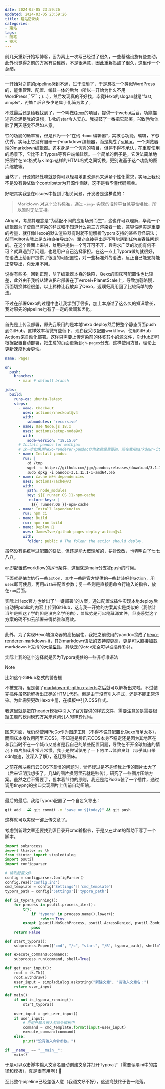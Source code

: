 ```yaml
---
date: 2024-03-05 23:59:26
updated: 2024-03-05 23:59:26
title: 建站记录续
categories:
- 建站
tags:
- 随笔
- 技术
---
```


前几天重新开始写博客，因为离上一次写已经过了很久，一些基础设施有些变动，此外也觉得之前的方案有些稚嫩，不是很满意，因此重新捣鼓了很久，这里作一个总结。

---

一开始对之前的pipeline感到不满，过于烦琐了，于是想找一个类似WordPress的，能集管理、配置、编辑一体的后台（所以一开始为什么不用WordPress(ˉ▽ˉ；)...），然后发现真的不好找，毕竟Hexo的slogan就是“fast, simple“，再搞个后台多少是属于化简为繁了。

不过最后还是给我找到了，一个叫做[Qexo](https://github.com/Qexo/Qexo)的项目，提供一个webui后台，功能描述完全满足我的设想，1.4k的star令人安心。我捣鼓了一番把它部署，兴致勃勃体验了两天感觉不尽如人意。

它的功能的确丰富，但是作为一个”在线 Hexo 编辑器“，其核心功能，编辑，不够优秀。实际上它没有自研一个markdown编辑器，而是集成了[vditor](https://github.com/Vanessa219/vditor)，一个浏览器端的markdown编辑器。这本身是一个优秀的项目，但是不得不承认，在重度使用的场景下，它比不上Typora等客户端编辑器。一个简单的例子是，它没法简单地把图片在md格式与\<img\>这样的HTML格式之间切换，更别说基于这个功能的图片缩放等。

当然了，开源的好处嘛就是你可以轻易地更改源码来满足个性化需求，实际上我也不是没有尝试做个contributor为开源作贡献，这不是看不懂代码嘛😢。

好吧其实我是在issues中搜到了相关问题，开发者是这样说的：

> Markdown 对这个没有标准，通过 `<img>` 实现的话跨平台兼容性堪忧，所以暂时无法支持。

Alright，考虑其理念是“为适配不同的应用场景而生”，这也许可以理解，毕竟一个编辑器为了使自己渲染的样式和不知道什么第三方渲染器一致，兼容性确实是重要的考量，就好像Hexo的默认渲染器有时就不能解析Typora支持的某些奇怪语法；然而vditor实际上是支持直接导出的，至少直接导出是不可能遇到任何兼容性问题的。在这个层面上来讲，给用户提供一个可开可不开，且需求广泛的功能有何不可？就算遇到了问题，也是用户自己选择承担。在这一点上Typora做的就很好，在语法上给用户提供了很强的可配置性，对一些标准外的语法，反正自己能支持能正常导出，你爱用不用。

说得有些多，回到正题，除了编辑器本身的缺陷，Qexo的图床可配置性也比较差，此外由于我听从建议把它部署在了Vercel+PlanetScale上，导致加载略慢，页面切换体验很差。以上种种让我放弃了Qexo，返璞归真用回了比较简单的办法。

不过在部署Qexo的过程中也让我学到了很多，加上本身过了这么久的知识增长，我对原先的pipeline也有了一定的微调和优化。

---

首先是上传及部署，原先我采用的是本地hexo deploy然后把整个静态页面push到GitHub，这样效率稍微有些低下，现在我采取配置workflow，使用GitHub Actions来自动化部署。这样只需要上传渲染前的体积较小的源文件，GitHub即可根据配置自动部署，把生成的页面更新到`gh-pages`分支，这样使用方便，理论上更新速度也会更快。

```yaml
name: Pages

on:
  push:
    branches:
      - main # default branch

jobs:
  build:
    runs-on: ubuntu-latest
    steps:
      - name: Checkout
        uses: actions/checkout@v4
        with:
          submodules: 'recursive'
      - name: Use Node.js 18.x
        uses: actions/setup-node@v3
        with:
          node-version: "18.15.0"
      # Install pandoc for mathjax 
      # 这一步如果用hexo-renderer-pandoc作为依赖是需要的，现在我用markdown-it就不用了。
      - name: Install pandoc
        run: |
          cd /tmp
          wget -c https://github.com/jgm/pandoc/releases/download/3.1.11.1/pandoc-3.1.11.1-1-amd64.deb
          sudo dpkg -i pandoc-3.1.11.1-1-amd64.deb
      - name: Cache NPM dependencies
        uses: actions/cache@v3
        with:
          path: node_modules
          key: ${{ runner.OS }}-npm-cache
          restore-keys: |
            ${{ runner.OS }}-npm-cache
      - name: Install Dependencies
        run: npm ci
      - name: Build
        run: npm run build
      - name: Deploy 🚀
        uses: JamesIves/github-pages-deploy-action@v4
        with:
          folder: public # The folder the action should deploy.
```

虽然没有系统学过配置的语法，但还是能大概理解的，抄抄改改，也弄明白了七七八八。

`on`即配置该workflow的运行条件，这里就是main分支被push的时候。

下面就是依次执行一些action，其中一些是官方提供的一些封装好的action，用`uses`即可使用，再用`with`来配置参数；另一些则是直接用命令行输入的指令，放在`run`后面。

实际上Hexo官方也给出了“一键部署”的方案，通过配置或插件实现本地deploy后自动把public的内容上传到GitHub，这与我一开始的方案其实是类似的（我估计当年是照这个学的但是没完全学明白），其优势是可以隐藏源文件，但我感觉这个方案的确不如云部署来得优雅和高效。

---

此外，为了实现Hexo端渲染器的高拓展性，我把之前使用的pandoc换成了[hexo-renderer-markdown-it](https://github.com/hexojs/hexo-renderer-markdown-it/tree/master)，其对markdown语法的支持度更高，更是可以直接加载markdown-it支持的大量[插件](https://github.com/markdown-it)，其缺乏的latex完全可以被插件弥补。

实际上我的这个选择就是因为Typora提供的一些非标准语法

> [!NOTE]
>
> 比如这个GitHub格式的警告框

不被支持，但是装了[markdown-it-github-alerts](https://github.com/antfu/markdown-it-github-alerts)之后就可以解析出来啦。不过装完插件虽然能解析出正确的HTML代码，但是由于没有引入样式，还是不能正常渲染。为此需要更改Hexo主题，在模板中引入CSS样式。

我这里就是把在header模板中引入了官方提供的样式文件，需要注意的是需要根据主题的夜间模式方案来微调引入的样式代码。

---

图床方面，我仍然使用PicGo作为图床工具（不得不说其配置比Qexo简单太多），而图床本身改用阿里云OSS，不知道是腾讯云COS本身不稳定还是因为其地区在和我当时不在一个城市又或者是我自己的某些配置问题，导致在不开全球加速的情况下图片加载非常非常慢，我于是尝试使用了一下阿里云体验良好（似乎其自带cdn加速，没深入了解），遂迁移图床。

之前在解决腾讯云COS下载慢的问题时，曾怀疑过是不是怪我上传的图片太大了（后来证明我想多了，几M的图片换阿里云就是秒传），研究了一些图片压缩方案。虽然之后不需要了，但本着节约的原则，我还是给PicGo装了一个插件，通过调用tinypng的接口实现图片上传前自动压缩。

---

最后的最后，我给Typora配置了一个自定义导出：

```cmd
git add . && git commit -m "save on ${today}" && git push
```

这样就可以实现一键上传文章了。

考虑到新建文章还要找到源目录开cmd输指令，于是又在chat的帮助下写了一个脚本。

```python
import subprocess
import tkinter as tk
from tkinter import simpledialog
import psutil
import configparser

# 读取配置文件
config = configparser.ConfigParser()
config.read('config.ini')
cmd_template = config['Settings']['cmd_template']
typora_path = config['Settings']['typora_path']

def is_typora_running():
    for process in psutil.process_iter():
        try:
            if 'typora' in process.name().lower():
                return True
        except (psutil.NoSuchProcess, psutil.AccessDenied, psutil.ZombieProcess):
            pass
    return False

def start_typora():
    subprocess.Popen(["cmd", "/c", "start", "/B", typora_path], shell=True)

def execute_command(command):
    subprocess.run(command, shell=True)

def get_user_input():
    root = tk.Tk()
    root.withdraw()
    user_input = simpledialog.askstring("新建文章", "请输入文章名：")
    return user_input

def main():
    if not is_typora_running():
        start_typora()
    
    user_input = get_user_input()
    if user_input:
        # 将用户输入嵌入到命令模板中
        command = cmd_template.format(input=user_input)
        execute_command(command)
    else:
        print("没有输入命令参数。")

if __name__ == "__main__":
    main()
```

于是可以双击脚本输入文章名自动创建文章并打开Typora了（需要读取ini中的路径和模板），真是很有用啊！🤪

至此整个pipeline已经差强人意（我语文好不好），这通捣鼓终于告一段落。

